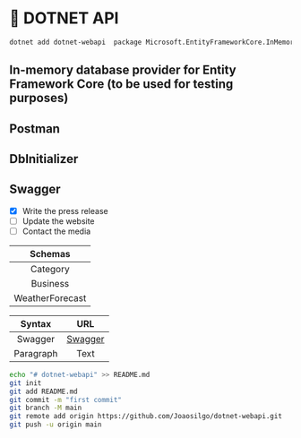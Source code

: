 # 🌮 DOTNET API

````bash
dotnet add dotnet-webapi  package Microsoft.EntityFrameworkCore.InMemory --version 5.0.6

````

## In-memory database provider for Entity Framework Core (to be used for testing purposes)

## Postman

## DbInitializer

## Swagger

- [x] Write the press release
- [ ] Update the website
- [ ] Contact the media

|     Schemas     |
| :-------------: |
|    Category     |
|    Business     |
| WeatherForecast |

|  Syntax   |                    URL                     |
| :-------: | :----------------------------------------: |
|  Swagger  | [Swagger](https://localhost:5001/swagger/) |
| Paragraph |                    Text                    |

````bash
echo "# dotnet-webapi" >> README.md
git init
git add README.md
git commit -m "first commit"
git branch -M main
git remote add origin https://github.com/Joaosilgo/dotnet-webapi.git
git push -u origin main
````
